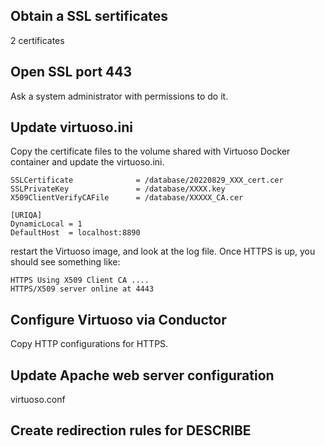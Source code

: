 ## Obtain a SSL sertificates 

2 certificates

## Open SSL port 443

Ask a system administrator with permissions to do it.

## Update virtuoso.ini

Copy the certificate files to the volume shared with Virtuoso Docker container and update the virtuoso.ini.

```
SSLCertificate              = /database/20220829_XXX_cert.cer
SSLPrivateKey               = /database/XXXX.key
X509ClientVerifyCAFile      = /database/XXXXX_CA.cer
```

```
[URIQA]
DynamicLocal = 1
DefaultHost  = localhost:8890
```
restart the Virtuoso image, and look at the log file. Once HTTPS is up, you should see something like:

```
HTTPS Using X509 Client CA ....
HTTPS/X509 server online at 4443
```


## Configure Virtuoso via Conductor

Copy HTTP configurations for HTTPS. 

## Update Apache web server configuration

virtuoso.conf

## Create redirection rules for DESCRIBE



